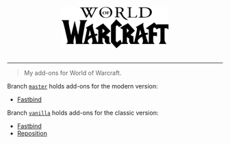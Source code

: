 <p align="center">
  <br><br>
  <img width="250" height="96" src="wow.png">
  <br><br>
</p>

---

> My add-ons for World of Warcraft.

Branch [`master`](https://github.com/haggen/wow/tree/master) holds add-ons for the modern version:

- [Fastbind](https://github.com/haggen/wow/tree/master/Fastbind)

Branch [`vanilla`](https://github.com/haggen/wow/tree/vanilla) holds add-ons for the classic version:

- [Fastbind](https://github.com/haggen/wow/tree/vanilla/Fastbind/)
- [Reposition](https://github.com/haggen/wow/tree/vanilla/Reposition/)
